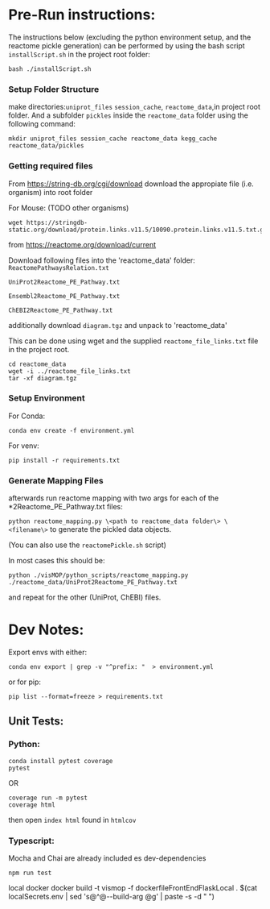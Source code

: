 # Pre-Run instructions:

The instructions below (excluding the python environment setup, and the reactome pickle generation) can be performed by using the bash script `installScript.sh` in the project root folder:

```
bash ./installScript.sh
```

### Setup Folder Structure

make directories:`uniprot_files` `session_cache`, `reactome_data`,in project root folder. And a subfolder `pickles` inside the `reactome_data` folder using the following command:

```
mkdir uniprot_files session_cache reactome_data kegg_cache reactome_data/pickles
```

### Getting required files

From https://string-db.org/cgi/download download the appropiate file (i.e. organism) into root folder

For Mouse: (TODO other organisms)

```
wget https://stringdb-static.org/download/protein.links.v11.5/10090.protein.links.v11.5.txt.gz
```

from https://reactome.org/download/current

Download following files into the 'reactome_data' folder:
`ReactomePathwaysRelation.txt`

`UniProt2Reactome_PE_Pathway.txt`

`Ensembl2Reactome_PE_Pathway.txt`

`ChEBI2Reactome_PE_Pathway.txt`

additionally download `diagram.tgz` and unpack to 'reactome_data'

This can be done using wget and the supplied `reactome_file_links.txt` file in the project root.

```
cd reactome_data
wget -i ../reactome_file_links.txt
tar -xf diagram.tgz
```

### Setup Environment

For Conda:

```
conda env create -f environment.yml
```

For venv:

```
pip install -r requirements.txt
```

### Generate Mapping Files

afterwards run reactome mapping with two args for each of the \*2Reactome_PE_Pathway.txt files:

`python reactome_mapping.py \<path to reactome_data folder\> \<filename\>` to generate the pickled data objects.

(You can also use the `reactomePickle.sh` script)

In most cases this should be:

```
python ./visMOP/python_scripts/reactome_mapping.py ./reactome_data/UniProt2Reactome_PE_Pathway.txt
```

and repeat for the other (UniProt, ChEBI) files.

# Dev Notes:

Export envs with either:

```
conda env export | grep -v "^prefix: "  > environment.yml
```

or for pip:

```
pip list --format=freeze > requirements.txt
```

## Unit Tests:

### Python:

```
conda install pytest coverage
pytest
```

OR

```
coverage run -m pytest
coverage html
```

then open `index html` found in `htmlcov`

### Typescript:

Mocha and Chai are already included es dev-dependencies

```
npm run test
```

local docker
docker build -t vismop -f dockerfileFrontEndFlaskLocal . $(cat localSecrets.env | sed 's@^@--build-arg @g' | paste -s -d " ")
